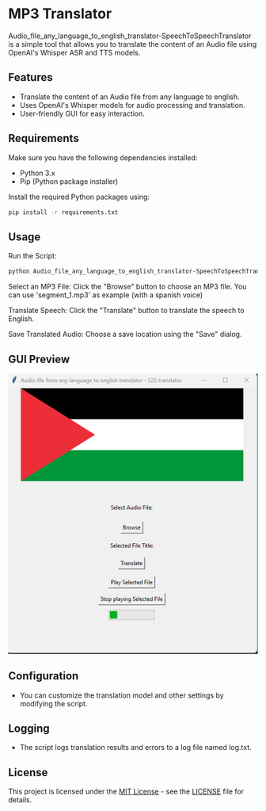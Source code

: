 # MP3 Translator

Audio_file_any_language_to_english_translator-SpeechToSpeechTranslator is a simple tool that allows you to translate the content of an Audio file using OpenAI's Whisper ASR and TTS models.

## Features

- Translate the content of an Audio file from any language to english.
- Uses OpenAI's Whisper models for audio processing and translation.
- User-friendly GUI for easy interaction.

## Requirements

Make sure you have the following dependencies installed:

- Python 3.x
- Pip (Python package installer)

Install the required Python packages using:

```bash
pip install -r requirements.txt
```

## Usage

Run the Script:

```bash
python Audio_file_any_language_to_english_translator-SpeechToSpeechTranslator.py
```

Select an MP3 File:
	Click the "Browse" button to choose an MP3 file.
	You can use 'segment_1.mp3' as example (with a spanish voice)

Translate Speech:
	Click the "Translate" button to translate the speech to English.

Save Translated Audio:
	Choose a save location using the "Save" dialog.


## GUI Preview

![Audio_file_any_language_to_english_translator-SpeechToSpeechTranslator GUI](Screenshot.png)

## Configuration

- You can customize the translation model and other settings by modifying the script.

## Logging

- The script logs translation results and errors to a log file named log.txt.

## License

This project is licensed under the [MIT License](https://opensource.org/licenses/MIT) - see the [LICENSE](LICENSE) file for details.